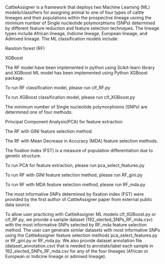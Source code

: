 CattleAssigner is a framework that deploys two Machine Learning (ML) models/classifiers for assigning animal to one of four types of cattle lineages  and  their populations within the prospective lineage usning the minimum number of Single nucleotide polymorphisms (SNPs) determined by different feature reduction and feature selection techniques. The lineage types include African lineage, Indicine lineage, European lineage, and Admixed lineage.  The ML classification models include:

Random forest (RF) 

XGBoost

The RF model  have been implemented in python using Scikit-learn library and XGBoost ML model has been implemented using Python XGBoost package. 

To run RF classification model, please run clf_RF.py

To run XGBoost classification model, please run clf_XGBoost.py

The minimum number of Single nucleotide polymorphisms (SNPs) are determined one of four methods:

Principal Component Analysis(PCA) for feature extraction

The RF with GINI feature selection method.

The RF with Mean Decrease in Accuracy (MDA) feature selection methods.

The fixation index (FST) is a measure of population differentiation due to genetic structure.

To run PCA for feature extraction, please run pca_select_features.py

To run RF with GINI feature selection method, please run RF_gini.py

To run RF with MDA feature selection method, please run RF_mda.py

The most informative SNPs determined by fixation index (FST) were provided by the first author of CattleAssigner paper from external public data source.

To allow user practicing with  CattleAssigner ML models clf_XGBoost.py or clf_RF.py, we provide a sample dataset (192_slected_SNPs_RF_mda.csv) with the most informative SNPs selected by RF_mda feature selection method. The user can generate similar datasets with most informative SNPs using the CattleAssigner feature selection methods pca_select_features.py or RF_gini.py or RF_mda.py.  We also provide dataset annotation file (dataset_annotation.csv) that is needed to annotate/label each sample in 192_slected_SNPs_RF_mda.csv for any of the four lineages (African or European or Indicine lineage or admixed lineage).




